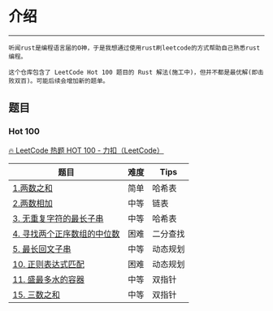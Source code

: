 # 介绍

---

    听闻rust是编程语言届的O神，于是我想通过使用rust刷leetcode的方式帮助自己熟悉rust编程。

    这个仓库包含了 LeetCode Hot 100 题目的 Rust 解法(施工中)，但并不都是最优解(即击败双百)。可能后续会增加新的题单。

## 题目

### Hot 100

[🔥 LeetCode 热题 HOT 100 - 力扣（LeetCode）](https://leetcode.cn/problem-list/2cktkvj/)

| 题目                                                                                                                           | 难度 | Tips     |
| ------------------------------------------------------------------------------------------------------------------------------ | ---- | -------- |
| [1.两数之和](https://github.com/haolian123/Rust-For-LeetCode/blob/main/Hot%20100/1.two_sum.rs)                                    | 简单 | 哈希表   |
| [2.两数相加](https://github.com/haolian123/Rust-For-LeetCode/blob/main/Hot%20100/2.add_two_numbers.rs)                            | 中等 | 链表     |
| [3. 无重复字符的最长子串](https://github.com/haolian123/Rust-For-LeetCode/blob/main/Hot%20100/3.length_of_longest_substring.rs)   | 中等 | 哈希表   |
| [4. 寻找两个正序数组的中位数](https://github.com/haolian123/Rust-For-LeetCode/blob/main/Hot%20100/4.find_median_sorted_arrays.rs) | 困难 | 二分查找 |
| [5. 最长回文子串](https://github.com/haolian123/Rust-For-LeetCode/blob/main/Hot%20100/5.longest_palindrome.rs) | 中等 | 动态规划 |
| [10. 正则表达式匹配](https://github.com/haolian123/Rust-For-LeetCode/blob/main/Hot%20100/6.is_match.rs) | 困难 | 动态规划 |
| [11. 盛最多水的容器](https://github.com/haolian123/Rust-For-LeetCode/blob/main/Hot%20100/7.max_area.rs) | 中等 | 双指针 |
| [15. 三数之和](https://github.com/haolian123/Rust-For-LeetCode/blob/main/Hot%20100/8.three_sum.rs) | 中等 | 双指针 |
